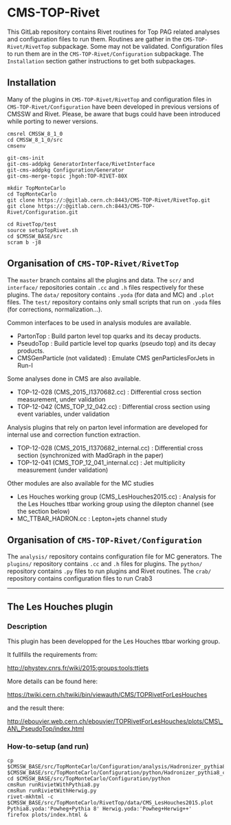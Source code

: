 # CMS-TOP-Rivet

This GitLab repository contains Rivet routines for Top PAG related analyses and configuration files to run them. 
Routines are gather in the `CMS-TOP-Rivet/RivetTop` subpackage. Some may not be validated.
Configuration files to run them are in the `CMS-TOP-Rivet/Configuration` subpackage.
The `Installation` section gather instructions to get both subpackages.

## Installation

Many of the plugins in `CMS-TOP-Rivet/RivetTop` and configuration files in `CMS-TOP-Rivet/Configuration` have been developed in previous versions of CMSSW and Rivet. 
Please, be aware that bugs could have been introduced while porting to newer versions.

    cmsrel CMSSW_8_1_0
    cd CMSSW_8_1_0/src
    cmsenv

    git-cms-init
    git-cms-addpkg GeneratorInterface/RivetInterface
    git-cms-addpkg Configuration/Generator
    git-cms-merge-topic jhgoh:TOP-RIVET-80X

    mkdir TopMonteCarlo
    cd TopMonteCarlo
    git clone https://:@gitlab.cern.ch:8443/CMS-TOP-Rivet/RivetTop.git
    git clone https://:@gitlab.cern.ch:8443/CMS-TOP-Rivet/Configuration.git

    cd RivetTop/test
    source setupTopRivet.sh
    cd $CMSSW_BASE/src
    scram b -j8

## Organisation of `CMS-TOP-Rivet/RivetTop` 

The `master` branch contains all the plugins and data.
The `scr/` and `interface/` repositories contain `.cc` and `.h` files respectively for these plugins.
The `data/` repository contains `.yoda` (for data and MC) and `.plot` files.
The `test/` repository contains only small scripts that run on `.yoda` files (for corrections, normalization...).

Common interfaces to be used in analysis modules are available.

  * PartonTop : Build parton level top quarks and its decay products.
  * PseudoTop : Build particle level top quarks (pseudo top) and its decay products.
  * CMSGenParticle (not validated) : Emulate CMS genParticlesForJets in Run-I

Some analyses done in CMS are also available.

  * TOP-12-028 (CMS\_2015\_I1370682.cc) : Differential cross section measurement, under validation
  * TOP-12-042 (CMS\_TOP\_12\_042.cc) : Differential cross section using event variables, under validation

Analysis plugins that rely on parton level information are developed for internal use and correction function extraction.
  * TOP-12-028 (CMS\_2015\_I1370682\_internal.cc) : Differential cross section (synchronized with MadGraph in the paper)
  * TOP-12-041 (CMS\_TOP\_12\_041\_internal.cc) : Jet multiplicity measurement (under validation)

Other modules are also available for the MC studies

  * Les Houches working group (CMS\_LesHouches2015.cc) : Analysis for the Les Houches ttbar working group using the dilepton channel (see the section below)
  * MC\_TTBAR\_HADRON.cc : Lepton+jets channel study

## Organisation of `CMS-TOP-Rivet/Configuration`

The `analysis/` repository contains configuration file for MC generators.
The `plugins/` repository contains `.cc` and `.h` files for plugins.
The `python/` repository contains `.py` files to run plugins and Rivet routines.
The `crab/` repository contains configuration files to run Crab3

---------------------------------------

## The Les Houches plugin
### Description
This plugin has been developped for the Les Houches ttbar working group.

It fullfills the requirements from:

http://phystev.cnrs.fr/wiki/2015:groups:tools:ttjets

More details can be found here:

https://twiki.cern.ch/twiki/bin/viewauth/CMS/TOPRivetForLesHouches

and the result there:

http://ebouvier.web.cern.ch/ebouvier/TOPRivetForLesHouches/plots/CMS\_AN\_PseudoTop/index.html

### How-to-setup (and run)

    cp $CMSSW_BASE/src/TopMonteCarlo/Configuration/analysis/Hadronizer_pythia8_cff.py $CMSSW_BASE/src/TopMonteCarlo/Configuration/python/Hadronizer_pythia8_cff.py
    cd $CMSSW_BASE/src/TopMonteCarlo/Configuration/python
    cmsRun runRivietWithPythia8.py
    cmsRun runRivietWithHerwig.py
    rivet-mkhtml -c $CMSSW_BASE/src/TopMonteCarlo/RivetTop/data/CMS_LesHouches2015.plot Pythia8.yoda:'Powheg+Pythia 8' Herwig.yoda:'Powheg+Herwig++'
    firefox plots/index.html &
